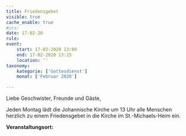 ```yaml
---
title: Friedensgebet
visible: true
cache_enable: true
#ics: 
date: 17-02-20
rule: 
event:
	start: 17-02-2020 13:00
	end: 17-02-2020 13:15
	location: ''
taxonomy:
	kategorie: ['Gottesdienst']
	monat: ['Februar 2020']

---
```

Liebe Geschwister, Freunde und Gäste,

Jeden Montag lädt die Johannische Kirche um 13 Uhr alle Menschen herzlich zu einem Friedensgebet in die Kirche im St.-Michaels-Heim ein.



**Veranstaltungsort:** 

